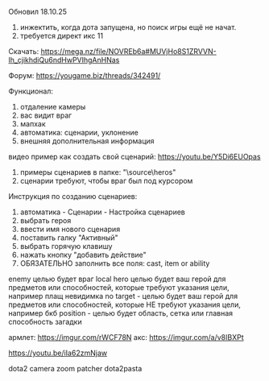 Обновил 18.10.25 

1) инжектить, когда дота запущена, но поиск игры ещё не начат.
2) требуется директ икс 11

Скачать: https://mega.nz/file/NOVREb6a#MUVjHo8S1ZRVVN-lh_cjikhdiQu6ndHwPVIhgAnHNas

Форум: https://yougame.biz/threads/342491/

Функционал:
1) отдаление камеры
2) вас видит враг
3) мапхак
4) автоматика: сценарии, уклонение
5) внешняя дополнительная информация

видео пример как создать свой сценарий: https://youtu.be/Y5Di6EUOpas

1) примеры сценариев в папке: "\source\heros\"
2) сценарии требуют, чтобы враг был под курсором

Инструкция по созданию сценариев:

1) автоматика - Сценарии - Настройка сценариев
2) выбрать героя
3) ввести имя нового сценария
4) поставить галку "Активный"
5) выбрать горячую клавишу
6) нажать кнопку "добавить действие"
7) ОБЯЗАТЕЛЬНО заполнить все поля: cast, item or ability

enemy целью будет враг
local hero целью будет ваш герой для предметов или способностей, которые требуют указания цели, например плащ невидимка
no target - целью будет ваш герой для предметов или способностей, которые НЕ требуют указания цели, например бкб
position - целью будет область, сетка или главная способность загадки 

армлет: https://imgur.com/rWCF78N
акс: https://imgur.com/a/v8IBXPt

https://youtu.be/iIa62zmNjaw

dota2 camera zoom patcher dota2pasta
